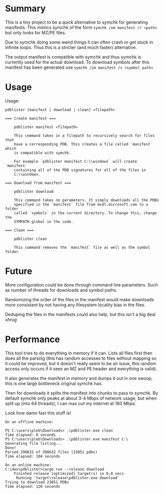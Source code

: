 # Summary

This is a tiny project to be a quick alternative to symchk for generating
manifests. This mimics symchk of the form `symchk /om manifest /r <path>`
but only looks for MZ/PE files.

Due to symchk doing some weird things it can often crash or get stuck in
infinite loops. Thus this is a stricter (and much faster) alternative.

The output manifest is compatible with symchk and thus symchk is currently
used for the actual download. To download symbols after this manifest
has been generated use `symchk /im manifest /s <symbol path>`

# Usage

Usage:

    pdblister [manifest | download | clean] <filepath>
 
    === Create manifest === 
    
        pdblister manifest <filepath>

        This command takes in a filepath to recursively search for files that
        have a corresponding PDB. This creates a file called `manifest` which
        is compatible with symchk.
        
        For example `pdblister manifest C:\\windows` will create `manifest`
        containing all of the PDB signatures for all of the files in
        C:\\windows.

    === Download from manifest ===

        pdblister download

        This command takes no parameters. It simply downloads all the PDBs
        specified in the `manifest` file from msdl.microsoft.com to a folder
        called `symbols` in the current directory. To change this, change the
        SYMPATH global in the code.

    === Clean ===

        pdblister clean

        This command removes the `manifest` file as well as the symbol folder

# Future

More configuration could be done through command line parameters. Such as
number of threads for downloads and symbol paths.

Randomizing the order of the files in the manifest would make downloads more
consistant by not having any filesystem locality bias in the files.

Deduping the files in the manifests could also help, but this isn't a big
deal *shrug*

# Performance

This tool tries to do everything in memory if it can. Lists all files first
then does all the parsing (this has random accesses to files without mapping so
it could be improved, but it doesn't really seem to be an issue, this random
access only occurs if it sees an MZ and PE header and everything is valid).

It also generates the manifest in memory and dumps it out in one swoop, this is
one large bottleneck original symchk has.

Then for downloads it splits the manifest into chunks to pass to symchk. By
default symchk only peaks at about 3-4 Mbps of network usage, but when split
up (into 64 threads), I can max out my internet at 180 Mbps.

Look how damn fast this stuff is!

```
On an offline machine:

PS C:\users\pleb\Downloads> .\pdblister.exe clean
Time elapsed: 0 seconds
PS C:\users\pleb\Downloads> .\pdblister.exe manifest C:\
Generating file listing...
Done!
Parsed 398632 of 398632 files (23051 pdbs)
Time elapsed: 104 seconds

On an online machine:
C:\dev\pdblister>cargo run --release download
    Finished release [optimized] target(s) in 0.0 secs
     Running `target\release\pdblister.exe download`
Trying to download 23051 PDBs
Time elapsed: 120 seconds
```

